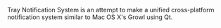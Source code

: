 Tray Notification System is an attempt to make a unified cross-platform notification system similar to Mac OS X's Growl using Qt.